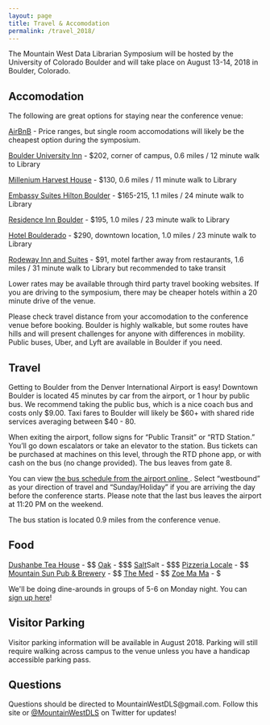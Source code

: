 ```yaml
---
layout: page
title: Travel & Accomodation
permalink: /travel_2018/
---
```


The Mountain West Data Librarian Symposium will be hosted by the University of Colorado Boulder and will take place on August 13-14, 2018 in Boulder, Colorado.

## Accomodation

The following are great options for staying near the conference venue: 
<p>
<a href="https://www.airbnb.com/">AirBnB</a> - Price ranges, but single room accomodations will likely be the cheapest option during the symposium. 
 </p>
  <p>
<a href="https://www.boulderuniversityinn.com/">Boulder University Inn</a> - $202, corner of campus, 0.6 miles / 12 minute walk to Library
    </p>
  <p>
<a href="https://www.millenniumhotels.com/en/boulder/millennium-harvest-house-boulder/">Millenium Harvest House</a> - $130, 0.6 miles / 11 minute walk to Library
      </p>
  <p>
<a href="http://embassysuites3.hilton.com/en/hotels/colorado/embassy-suites-by-hilton-boulder-DENBOES/index.html">Embassy Suites Hilton Boulder</a> - $165-215, 1.1 miles / 24 minute walk to Library
      </p>
  <p>
<a href="https://www.marriott.com/hotels/travel/vbobl-residence-inn-boulder-canyon-boulevard/">Residence Inn Boulder</a> - $195, 1.0 miles / 23 minute walk to Library
           </p>
  <p>
<a href="https://www.boulderado.com/">Hotel Boulderado</a> - $290, downtown location, 1.0 miles / 23 minute walk to Library
             </p>
  <p>
<a href="https://www.choicehotels.com/colorado/boulder/rodeway-inn-hotels/co223">Rodeway Inn and Suites</a> - $91, motel farther away from restaurants, 1.6 miles / 31 minute walk to Library but recommended to take transit
 </p>
  <p>

Lower rates may be available through third party travel booking websites. If you are driving to the symposium, there may be cheaper hotels within a 20 minute drive of the venue.
<p></p>
Please check travel distance from your accomodation to the conference venue before booking. Boulder is highly walkable, but some routes have hills and will present challenges for anyone with differences in mobility. Public buses, Uber, and Lyft are available in Boulder if you need.
</p>
  
## Travel
<p></p>
Getting to Boulder from the Denver International Airport is easy! Downtown Boulder is located 45 minutes by car from the airport, or 1 hour by public bus. We recommend taking the public bus, which is a nice coach bus and costs only $9.00. Taxi fares to Boulder will likely be $60+ with shared ride services averaging between $40 - 80. 
<p></p>
When exiting the airport, follow signs for “Public Transit” or “RTD Station.” You’ll go down escalators or take an elevator to the station. Bus tickets can be purchased at machines on this level, through the RTD phone app, or with cash on the bus (no change provided). The bus leaves from gate 8.
<p></p>
You can view <a href="http://www3.rtd-denver.com/schedules/getSchedule.action?runboardId=2514&routeId=AB&routeType=9&&direction=W-Bound&serviceType=3#day">the bus schedule from the airport online </a>. Select “westbound” as your direction of travel and “Sunday/Holiday” if you are arriving the day before the conference starts. Please note that the last bus leaves the airport at 11:20 PM on the weekend. 
<p></p>
The bus station is located 0.9 miles from the conference venue.
<p></p>

  
## Food
<p></p>
<a href="http://boulderteahouse.com/">Dushanbe Tea House</a> - $$
<a href="https://www.oakatfourteenth.com/dinner/">Oak</a> - $$$
<a href="https://www.airbnb.com/">Salt</a>Salt - $$$
<a href="https://www.airbnb.com/">Pizzeria Locale</a> - $$
<a href="https://www.airbnb.com/">Mountain Sun Pub & Brewery</a> - $$
<a href="https://www.airbnb.com/">The Med</a> - $$
<a href="https://www.airbnb.com/">Zoe Ma Ma</a> - $
<p>
  We'll be doing dine-arounds in groups of 5-6 on Monday night. You can <a href="https://docs.google.com/spreadsheets/d/1PFFMrII2xWAjYFpPNgvs8lx4pHsCDVofowAr8aWLbMY/edit?usp=sharing">sign up here</a>!
<p></p>
  
##  Visitor Parking
<p></p>
Visitor parking information will be available in August 2018. Parking will still require walking across campus to the venue unless you have a handicap accessible parking pass.
<p></p>
  
## Questions
<p></p>
Questions should be directed to MountainWestDLS@gmail.com. Follow this site or <a href="https://twitter.com/@MountainWestDLS">@MountainWestDLS</a> on Twitter for updates!
